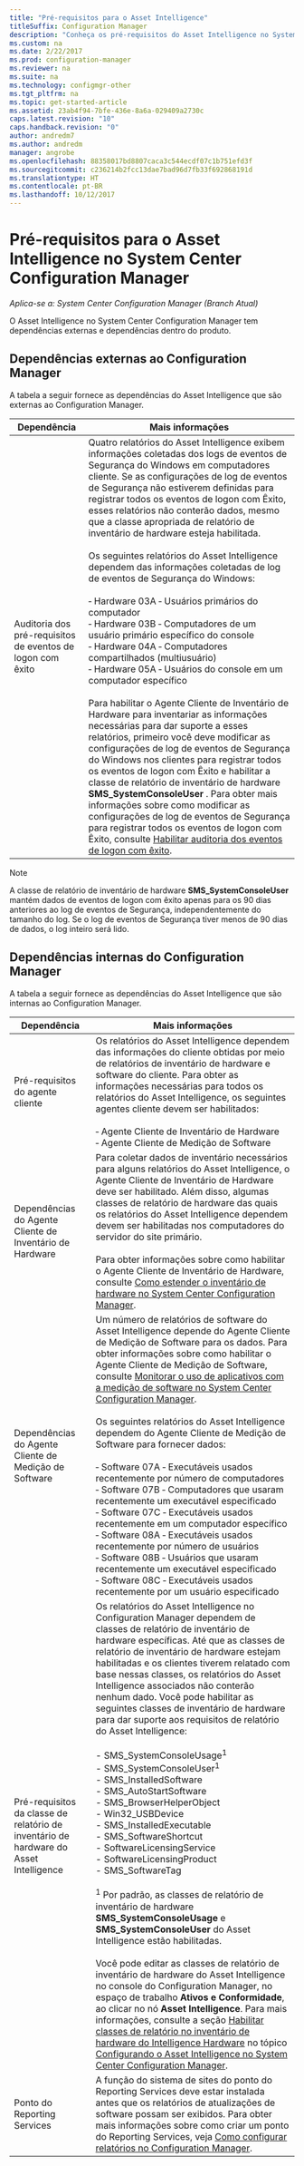 ```yaml
---
title: "Pré-requisitos para o Asset Intelligence"
titleSuffix: Configuration Manager
description: "Conheça os pré-requisitos do Asset Intelligence no System Center Configuration Manager."
ms.custom: na
ms.date: 2/22/2017
ms.prod: configuration-manager
ms.reviewer: na
ms.suite: na
ms.technology: configmgr-other
ms.tgt_pltfrm: na
ms.topic: get-started-article
ms.assetid: 23ab4f94-7bfe-436e-8a6a-029409a2730c
caps.latest.revision: "10"
caps.handback.revision: "0"
author: andredm7
ms.author: andredm
manager: angrobe
ms.openlocfilehash: 88358017bd8807caca3c544ecdf07c1b751efd3f
ms.sourcegitcommit: c236214b2fcc13dae7bad96d7fb33f692868191d
ms.translationtype: HT
ms.contentlocale: pt-BR
ms.lasthandoff: 10/12/2017
---
```

# <a name="prerequisites-for-asset-intelligence-in-system-center-configuration-manager"></a>Pré-requisitos para o Asset Intelligence no System Center Configuration Manager

*Aplica-se a: System Center Configuration Manager (Branch Atual)*

O Asset Intelligence no System Center Configuration Manager tem dependências externas e dependências dentro do produto.  

## <a name="dependencies-external-to-configuration-manager"></a>Dependências externas ao Configuration Manager  
 A tabela a seguir fornece as dependências do Asset Intelligence que são externas ao Configuration Manager.  

|Dependência|Mais informações|  
|----------------|----------------------|  
|Auditoria dos pré-requisitos de eventos de logon com êxito|Quatro relatórios do Asset Intelligence exibem informações coletadas dos logs de eventos de Segurança do Windows em computadores cliente. Se as configurações de log de eventos de Segurança não estiverem definidas para registrar todos os eventos de logon com Êxito, esses relatórios não conterão dados, mesmo que a classe apropriada de relatório de inventário de hardware esteja habilitada.<br /><br /> Os seguintes relatórios do Asset Intelligence dependem das informações coletadas de log de eventos de Segurança do Windows:<br /><br /> ‑   Hardware 03A ‑ Usuários primários do computador<br />‑   Hardware 03B ‑ Computadores de um usuário primário específico do console<br />‑   Hardware 04A ‑ Computadores compartilhados (multiusuário)<br />‑   Hardware 05A ‑ Usuários do console em um computador específico<br /><br /> Para habilitar o Agente Cliente de Inventário de Hardware para inventariar as informações necessárias para dar suporte a esses relatórios, primeiro você deve modificar as configurações de log de eventos de Segurança do Windows nos clientes para registrar todos os eventos de logon com Êxito e habilitar a classe de relatório de inventário de hardware **SMS_SystemConsoleUser** . Para obter mais informações sobre como modificar as configurações de log de eventos de Segurança para registrar todos os eventos de logon com Êxito, consulte [Habilitar auditoria dos eventos de logon com êxito](../../../../core/clients/manage/asset-intelligence/configuring-asset-intelligence.md#BKMK_EnableSuccessLogonEvents).|  

> [!NOTE]  
>  A classe de relatório de inventário de hardware **SMS_SystemConsoleUser** mantém dados de eventos de logon com êxito apenas para os 90 dias anteriores ao log de eventos de Segurança, independentemente do tamanho do log. Se o log de eventos de Segurança tiver menos de 90 dias de dados, o log inteiro será lido.  

## <a name="dependencies-internal-to-configuration-manager"></a>Dependências internas do Configuration Manager  
 A tabela a seguir fornece as dependências do Asset Intelligence que são internas ao Configuration Manager.  

|Dependência|Mais informações|  
|----------------|----------------------|  
|Pré-requisitos do agente cliente|Os relatórios do Asset Intelligence dependem das informações do cliente obtidas por meio de relatórios de inventário de hardware e software do cliente. Para obter as informações necessárias para todos os relatórios do Asset Intelligence, os seguintes agentes cliente devem ser habilitados:<br /><br /> ‑   Agente Cliente de Inventário de Hardware<br />‑   Agente Cliente de Medição de Software|  
|Dependências do Agente Cliente de Inventário de Hardware|Para coletar dados de inventário necessários para alguns relatórios do Asset Intelligence, o Agente Cliente de Inventário de Hardware deve ser habilitado. Além disso, algumas classes de relatório de hardware das quais os relatórios do Asset Intelligence dependem devem ser habilitadas nos computadores do servidor do site primário.<br /><br /> Para obter informações sobre como habilitar o Agente Cliente de Inventário de Hardware, consulte [Como estender o inventário de hardware no System Center Configuration Manager](../../../../core/clients/manage/inventory/extend-hardware-inventory.md).|  
|Dependências do Agente Cliente de Medição de Software|Um número de relatórios de software do Asset Intelligence depende do Agente Cliente de Medição de Software para os dados. Para obter informações sobre como habilitar o Agente Cliente de Medição de Software, consulte [Monitorar o uso de aplicativos com a medição de software no System Center Configuration Manager](../../../../apps/deploy-use/monitor-app-usage-with-software-metering.md).<br /><br /> Os seguintes relatórios do Asset Intelligence dependem do Agente Cliente de Medição de Software para fornecer dados:<br /><br /> ‑   Software 07A ‑ Executáveis usados recentemente por número de computadores<br />‑   Software 07B ‑ Computadores que usaram recentemente um executável especificado<br />‑   Software 07C ‑ Executáveis usados recentemente em um computador específico<br />‑   Software 08A ‑ Executáveis usados recentemente por número de usuários<br />‑   Software 08B ‑ Usuários que usaram recentemente um executável especificado<br />‑   Software 08C ‑ Executáveis usados recentemente por um usuário especificado|  
|Pré-requisitos da classe de relatório de inventário de hardware do Asset Intelligence|Os relatórios do Asset Intelligence no Configuration Manager dependem de classes de relatório de inventário de hardware específicas. Até que as classes de relatório de inventário de hardware estejam habilitadas e os clientes tiverem relatado com base nessas classes, os relatórios do Asset Intelligence associados não conterão nenhum dado. Você pode habilitar as seguintes classes de inventário de hardware para dar suporte aos requisitos de relatório do Asset Intelligence:<br /><br /> -   SMS_SystemConsoleUsage<sup>1</sup><br />-   SMS_SystemConsoleUser<sup>1</sup><br />-   SMS_InstalledSoftware<br />-   SMS_AutoStartSoftware<br />-   SMS_BrowserHelperObject<br />-   Win32_USBDevice<br />-   SMS_InstalledExecutable<br />-   SMS_SoftwareShortcut<br />-   SoftwareLicensingService<br />-   SoftwareLicensingProduct<br />-   SMS_SoftwareTag<br /><br /> <sup>1</sup> Por padrão, as classes de relatório de inventário de hardware **SMS_SystemConsoleUsage** e **SMS_SystemConsoleUser** do Asset Intelligence estão habilitadas.<br /><br /> Você pode editar as classes de relatório de inventário de hardware do Asset Intelligence no console do Configuration Manager, no espaço de trabalho **Ativos e Conformidade**, ao clicar no nó **Asset Intelligence**. Para mais informações, consulte a seção [Habilitar classes de relatório no inventário de hardware do Intelligence Hardware](../../../../core/clients/manage/asset-intelligence/configuring-asset-intelligence.md#BKMK_EnableAssetIntelligence) no tópico [Configurando o Asset Intelligence no System Center Configuration Manager](../../../../core/clients/manage/asset-intelligence/configuring-asset-intelligence.md).|  
|Ponto do Reporting Services|A função do sistema de sites do ponto do Reporting Services deve estar instalada antes que os relatórios de atualizações de software possam ser exibidos. Para obter mais informações sobre como criar um ponto do Reporting Services, veja [Como configurar relatórios no Configuration Manager](http://go.microsoft.com/fwlink/p/?LinkId=232661).|  
